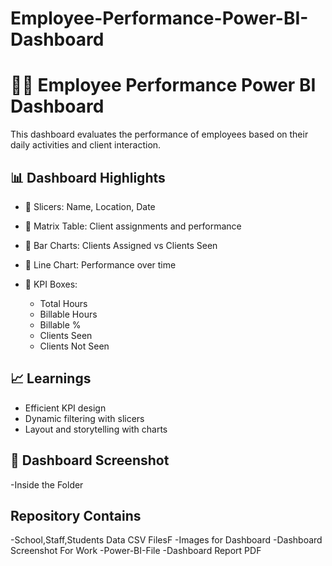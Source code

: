 # Employee-Performance-Power-BI-Dashboard

# 👨‍💼 Employee Performance Power BI Dashboard

This dashboard evaluates the performance of employees based on their daily activities and client interaction.

## 📊 Dashboard Highlights

- 🔹 Slicers: Name, Location, Date
- 🔹 Matrix Table: Client assignments and performance
- 🔹 Bar Charts: Clients Assigned vs Clients Seen
- 🔹 Line Chart: Performance over time

- 🔹 KPI Boxes:
  - Total Hours
  - Billable Hours
  - Billable %
  - Clients Seen
  - Clients Not Seen

## 📈 Learnings
- Efficient KPI design
- Dynamic filtering with slicers
- Layout and storytelling with charts

## 📸 Dashboard Screenshot
-Inside the Folder

## Repository Contains
-School,Staff,Students Data CSV FilesF
-Images for Dashboard
-Dashboard Screenshot For Work 
-Power-BI-File
-Dashboard Report PDF
